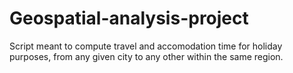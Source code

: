 # Geospatial-analysis-project
Script meant to compute travel and accomodation time for holiday purposes, from any given city to any other within the same region.
